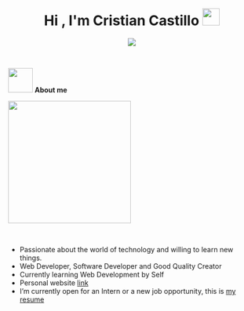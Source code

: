 
<h1 align="center"><b>Hi , I'm Cristian Castillo </b><img src="https://media.giphy.com/media/hvRJCLFzcasrR4ia7z/giphy.gif" width="35"></h1>

<p align="center">
  <a href="https://github.com/CristianCastilloDev"><img src="https://user-images.githubusercontent.com/58959408/232639433-cb0aea21-66f0-4508-a771-85e2089c5a87.gif"></a>
</p>


<br>

<picture><img src = "https://user-images.githubusercontent.com/74038190/226127923-0e8b7792-7b3c-462b-951b-63c96ba1a5af.gif" width = 50px></picture> **About me**

<picture> <img align="https://user-images.githubusercontent.com/74038190/226127923-0e8b7792-7b3c-462b-951b-63c96ba1a5af.gif" width = 250px></picture>

<br>

- Passionate about the world of technology and willing to learn new things.
- Web Developer, Software Developer and Good Quality Creator
- Currently learning Web Development by Self
- Personal website [link]([https://www.0xabdulkhalid.ml](https://cristian-castillo.netlify.app/))
- I’m currently open for an Intern or a new job opportunity, this is [my resume](http://127.0.0.1:5500/Portafolio/assets/pdf/Cristian-2.pdf)
